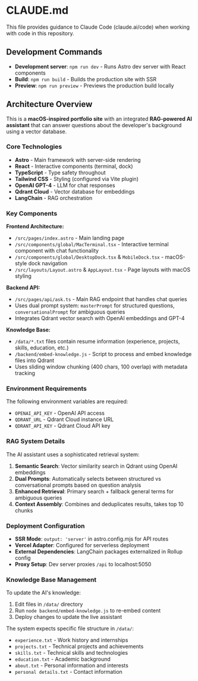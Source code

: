 # CLAUDE.md

This file provides guidance to Claude Code (claude.ai/code) when working with code in this repository.

## Development Commands

- **Development server**: `npm run dev` - Runs Astro dev server with React components
- **Build**: `npm run build` - Builds the production site with SSR
- **Preview**: `npm run preview` - Previews the production build locally

## Architecture Overview

This is a **macOS-inspired portfolio site** with an integrated **RAG-powered AI assistant** that can answer questions about the developer's background using a vector database.

### Core Technologies
- **Astro** - Main framework with server-side rendering
- **React** - Interactive components (terminal, dock)
- **TypeScript** - Type safety throughout
- **Tailwind CSS** - Styling (configured via Vite plugin)
- **OpenAI GPT-4** - LLM for chat responses
- **Qdrant Cloud** - Vector database for embeddings
- **LangChain** - RAG orchestration

### Key Components

**Frontend Architecture:**
- `/src/pages/index.astro` - Main landing page
- `/src/components/global/MacTerminal.tsx` - Interactive terminal component with chat functionality
- `/src/components/global/DesktopDock.tsx` & `MobileDock.tsx` - macOS-style dock navigation
- `/src/layouts/Layout.astro` & `AppLayout.tsx` - Page layouts with macOS styling

**Backend API:**
- `/src/pages/api/ask.ts` - Main RAG endpoint that handles chat queries
- Uses dual prompt system: `masterPrompt` for structured questions, `conversationalPrompt` for ambiguous queries
- Integrates Qdrant vector search with OpenAI embeddings and GPT-4

**Knowledge Base:**
- `/data/*.txt` files contain resume information (experience, projects, skills, education, etc.)
- `/backend/embed-knowledge.js` - Script to process and embed knowledge files into Qdrant
- Uses sliding window chunking (400 chars, 100 overlap) with metadata tracking

### Environment Requirements

The following environment variables are required:
- `OPENAI_API_KEY` - OpenAI API access
- `QDRANT_URL` - Qdrant Cloud instance URL
- `QDRANT_API_KEY` - Qdrant Cloud API key

### RAG System Details

The AI assistant uses a sophisticated retrieval system:
1. **Semantic Search**: Vector similarity search in Qdrant using OpenAI embeddings
2. **Dual Prompts**: Automatically selects between structured vs conversational prompts based on question analysis
3. **Enhanced Retrieval**: Primary search + fallback general terms for ambiguous queries
4. **Context Assembly**: Combines and deduplicates results, takes top 10 chunks

### Deployment Configuration

- **SSR Mode**: `output: 'server'` in astro.config.mjs for API routes
- **Vercel Adapter**: Configured for serverless deployment
- **External Dependencies**: LangChain packages externalized in Rollup config
- **Proxy Setup**: Dev server proxies `/api` to localhost:5050

### Knowledge Base Management

To update the AI's knowledge:
1. Edit files in `/data/` directory
2. Run `node backend/embed-knowledge.js` to re-embed content
3. Deploy changes to update the live assistant

The system expects specific file structure in `/data/`:
- `experience.txt` - Work history and internships
- `projects.txt` - Technical projects and achievements
- `skills.txt` - Technical skills and technologies
- `education.txt` - Academic background
- `about.txt` - Personal information and interests
- `personal details.txt` - Contact information